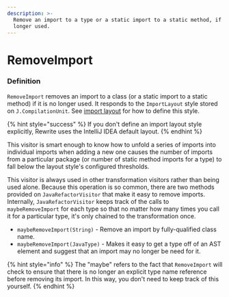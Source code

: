 ```yaml
---
description: >-
  Remove an import to a type or a static import to a static method, if it is no
  longer used.
---
```


# RemoveImport

### Definition

`RemoveImport` removes an import to a class \(or a static import to a static method\) if it is no longer used. It responds to the `ImportLayout` style stored on `J.CompilationUnit`. See [import layout](../parsing-java-code.md#import-layout-style) for how to define this style.

{% hint style="success" %}
If you don't define an import layout style explicitly, Rewrite uses the IntelliJ IDEA default layout.
{% endhint %}

This visitor is smart enough to know how to unfold a series of imports into individual imports when adding a new one causes the number of imports from a particular package \(or number of static method imports for a type\) to fall below the layout style's configured thresholds.

This visitor is always used in other transformation visitors rather than being used alone. Because this operation is so common, there are two methods provided on `JavaRefactorVisitor` that make it easy to remove imports. Internally, `JavaRefactorVisitor` keeps track of the calls to `maybeRemoveImport` for each type so that no matter how many times you call it for a particular type, it's only chained to the transformation once.

* `maybeRemoveImport(String)` - Remove an import by fully-qualified class name. 
* `maybeRemoveImport(JavaType)` - Makes it easy to get a type off of an AST element and suggest that an import may no longer be need for it.

{% hint style="info" %}
The "maybe" refers to the fact that `RemoveImport` will check to ensure that there is no longer an explicit type name reference before removing its import. In this way, you don't need to keep track of this yourself.
{% endhint %}




